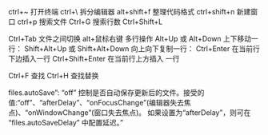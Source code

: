 ctrl+~  打开终端
ctrl+\  拆分编辑器
alt+shift+f 整理代码格式
ctrl+shift+n 新建窗口
ctrl+p 搜索文件
 Ctrl+G 搜索行数
Ctrl+Shift+L

Ctrl+Tab    文件之间切换 
alt+鼠标右键   多行操作
Alt+Up 或 Alt+Down     上下移动一行： 
Shift+Alt+Up 或 Shift+Alt+Down     向上向下复制一行： 
Ctrl+Enter        在当前行下边插入一行 
Ctrl+Shift+Enter  在当前行上方插入 一行 

Ctrl+F    查找 
Ctrl+H    查找替换 


files.autoSave”: “off”
控制是否自动保存更新后的文件。接受的值:“off”、“afterDelay”、“onFocusChange”(编辑器失去焦点)、“onWindowChange”(窗口失去焦点)。
如果设置为“afterDelay”，则可在 “files.autoSaveDelay” 中配置延迟。”

